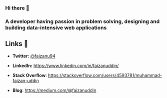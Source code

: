 ### Hi there 👋

<!--
**faizanu94/faizanu94** is a ✨ _special_ ✨ repository because its `README.md` (this file) appears on your GitHub profile.

Here are some ideas to get you started:

- 🔭 I’m currently working on ...
- 🌱 I’m currently learning ...
- 👯 I’m looking to collaborate on ...
- 🤔 I’m looking for help with ...
- 💬 Ask me about ...
- 📫 How to reach me: ...
- 😄 Pronouns: ...
- ⚡ Fun fact: ...
-->

### A developer having passion in problem solving, designing and building data-intensive web applications

## Links 🔗

- **Twitter:** [@faizanu94](https://twitter.com/faizanu94)

- **LinkedIn:** https://www.linkedin.com/in/faizanuddin/

- **Stack Overflow**: https://stackoverflow.com/users/4593781/muhammad-faizan-uddin

- **Blog**: https://medium.com/@faizanuddin

